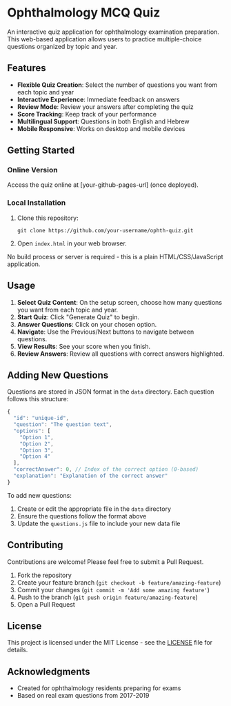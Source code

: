 # Ophthalmology MCQ Quiz

An interactive quiz application for ophthalmology examination preparation. This web-based application allows users to practice multiple-choice questions organized by topic and year.

## Features

- **Flexible Quiz Creation**: Select the number of questions you want from each topic and year
- **Interactive Experience**: Immediate feedback on answers
- **Review Mode**: Review your answers after completing the quiz
- **Score Tracking**: Keep track of your performance
- **Multilingual Support**: Questions in both English and Hebrew
- **Mobile Responsive**: Works on desktop and mobile devices

## Getting Started

### Online Version
Access the quiz online at [your-github-pages-url] (once deployed).

### Local Installation
1. Clone this repository:
   ```
   git clone https://github.com/your-username/ophth-quiz.git
   ```

2. Open `index.html` in your web browser.

No build process or server is required - this is a plain HTML/CSS/JavaScript application.

## Usage

1. **Select Quiz Content**: On the setup screen, choose how many questions you want from each topic and year.
2. **Start Quiz**: Click "Generate Quiz" to begin.
3. **Answer Questions**: Click on your chosen option.
4. **Navigate**: Use the Previous/Next buttons to navigate between questions.
5. **View Results**: See your score when you finish.
6. **Review Answers**: Review all questions with correct answers highlighted.

## Adding New Questions

Questions are stored in JSON format in the `data` directory. Each question follows this structure:

```javascript
{
  "id": "unique-id",
  "question": "The question text",
  "options": [
    "Option 1",
    "Option 2",
    "Option 3",
    "Option 4"
  ],
  "correctAnswer": 0, // Index of the correct option (0-based)
  "explanation": "Explanation of the correct answer"
}
```

To add new questions:

1. Create or edit the appropriate file in the `data` directory
2. Ensure the questions follow the format above
3. Update the `questions.js` file to include your new data file

## Contributing

Contributions are welcome! Please feel free to submit a Pull Request.

1. Fork the repository
2. Create your feature branch (`git checkout -b feature/amazing-feature`)
3. Commit your changes (`git commit -m 'Add some amazing feature'`)
4. Push to the branch (`git push origin feature/amazing-feature`)
5. Open a Pull Request

## License

This project is licensed under the MIT License - see the [LICENSE](LICENSE) file for details.

## Acknowledgments

* Created for ophthalmology residents preparing for exams
* Based on real exam questions from 2017-2019
